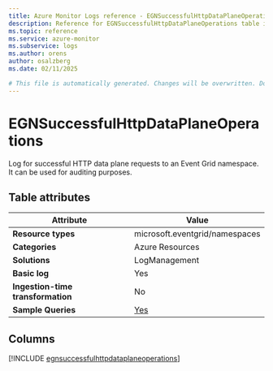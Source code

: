```yaml
---
title: Azure Monitor Logs reference - EGNSuccessfulHttpDataPlaneOperations
description: Reference for EGNSuccessfulHttpDataPlaneOperations table in Azure Monitor Logs.
ms.topic: reference
ms.service: azure-monitor
ms.subservice: logs
ms.author: orens
author: osalzberg
ms.date: 02/11/2025

# This file is automatically generated. Changes will be overwritten. Do not change this file directly.
---
```


# EGNSuccessfulHttpDataPlaneOperations

Log for successful HTTP data plane requests to an Event Grid namespace. It can be used for auditing purposes.


## Table attributes

|Attribute|Value|
|---|---|
|**Resource types**|microsoft.eventgrid/namespaces|
|**Categories**|Azure Resources|
|**Solutions**| LogManagement|
|**Basic log**|Yes|
|**Ingestion-time transformation**|No|
|**Sample Queries**|[Yes](/azure/azure-monitor/reference/queries/egnsuccessfulhttpdataplaneoperations)|



## Columns
  
[!INCLUDE [egnsuccessfulhttpdataplaneoperations](~/reusable-content/ce-skilling/azure/includes/azure-monitor/reference/tables/egnsuccessfulhttpdataplaneoperations-include.md)]
